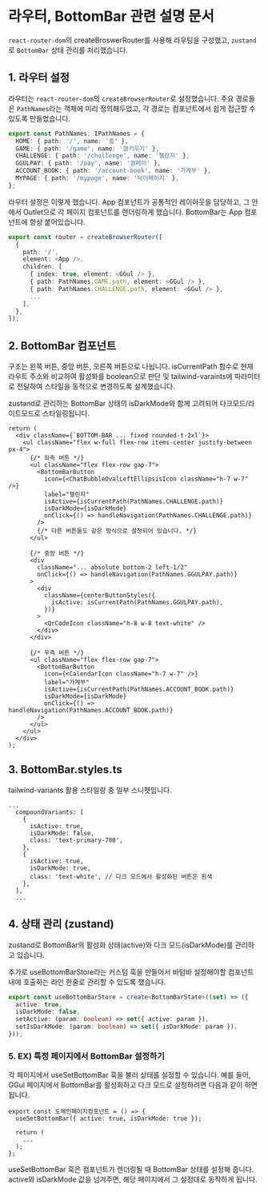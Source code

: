 # 라우터, BottomBar 관련 설명 문서

`react-router-dom`의 createBroswerRouter를 사용해 라우팅을 구성했고, `zustand`로 `BottomBar` 상태 관리를 처리했습니다.

## 1. 라우터 설정

라우터는 `react-router-dom`의 `createBrowserRouter`로 설정했습니다. 주요 경로들은 `PathNames`라는 객체에 미리 정의해두었고, 각 경로는 컴포넌트에서 쉽게 접근할 수 있도록 만들었습니다.

```typescript
export const PathNames: IPathNames = {
  HOME: { path: '/', name: '홈' },
  GAME: { path: '/game', name: '껄키우기' },
  CHALLENGE: { path: '/challenge', name: '챌린지' },
  GGULPAY: { path: '/pay', name: '껄페이' },
  ACCOUNT_BOOK: { path: '/account-book', name: '가계부' },
  MYPAGE: { path: '/mypage', name: '마이페이지' },
};
```

라우터 설정은 이렇게 했습니다. App 컴포넌트가 공통적인 레이아웃을 담당하고, 그 안에서 Outlet으로 각 페이지 컴포넌트를 렌더링하게 했습니다. BottomBar는 App 컴포넌트에 항상 붙어있습니다.

```typescript
export const router = createBrowserRouter([
  {
    path: '/',
    element: <App />,
    children: [
      { index: true, element: <GGul /> },
      { path: PathNames.GAME.path, element: <GGul /> },
      { path: PathNames.CHALLENGE.path, element: <GGul /> },
      ...
    ],
  },
]);
```

## 2. BottomBar 컴포넌트

구조는 왼쪽 버튼, 중앙 버튼, 오른쪽 버튼으로 나뉩니다. isCurrentPath 함수로 현재 라우트 주소와 비교하여 활성화를 boolean으로 판단 및 tailwind-varaints에 파라미터로 전달하여 스타일을 동적으로 변경하도록 설계했습니다.

zustand로 관리하는 BottomBar 상태의 isDarkMode와 함께 고려되어 다크모드/라이트모드로 스타일링됩니다.

```tsx
return (
  <div className={`BOTTOM-BAR ... fixed rounded-t-2xl`}>
    <ul className="flex w-full flex-row items-center justify-between px-4">
      {/* 좌측 버튼 */}
      <ul className="flex flex-row gap-7">
        <BottomBarButton
          icon={<ChatBubbleOvalLeftEllipsisIcon className="h-7 w-7" />}
          label="챌린지"
          isActive={isCurrentPath(PathNames.CHALLENGE.path)}
          isDarkMode={isDarkMode}
          onClick={() => handleNavigation(PathNames.CHALLENGE.path)}
        />
        {/* 다른 버튼들도 같은 방식으로 설정되어 있습니다. */}
      </ul>

      {/* 중앙 버튼 */}
      <div
        className="... absolute bottom-2 left-1/2"
        onClick={() => handleNavigation(PathNames.GGULPAY.path)}
      >
        <div
          className={centerButtonStyles({
            isActive: isCurrentPath(PathNames.GGULPAY.path),
          })}
        >
          <QrCodeIcon className="h-8 w-8 text-white" />
        </div>
      </div>

      {/* 우측 버튼 */}
      <ul className="flex flex-row gap-7">
        <BottomBarButton
          icon={<CalendarIcon className="h-7 w-7" />}
          label="가계부"
          isActive={isCurrentPath(PathNames.ACCOUNT_BOOK.path)}
          isDarkMode={isDarkMode}
          onClick={() => handleNavigation(PathNames.ACCOUNT_BOOK.path)}
        />
      </ul>
    </ul>
  </div>
);
```

## 3. BottomBar.styles.ts

tailwind-variants 활용 스타일링 중 일부 스니펫입니다.

```tsx
...
  compoundVariants: [
    {
      isActive: true,
      isDarkMode: false,
      class: 'text-primary-700',
    },
    {
      isActive: true,
      isDarkMode: true,
      class: 'text-white', // 다크 모드에서 활성화된 버튼은 흰색
    },
  ],
  ...
```

## 4. 상태 관리 (zustand)

zustand로 BottomBar의 활성화 상태(active)와 다크 모드(isDarkMode)를 관리하고 있습니다.

추가로
useBottomBarStore라는 커스텀 훅을 만들어서 바텀바 설정해야할 컴포넌트 내에 호출하는 라인 한줄로 관리할 수 있도록 했습니다.

```typescript
export const useBottomBarStore = create<BottomBarState>((set) => ({
  active: true,
  isDarkMode: false,
  setActive: (param: boolean) => set({ active: param }),
  setIsDarkMode: (param: boolean) => set({ isDarkMode: param }),
}));
```

### 5. EX) 특정 페이지에서 BottomBar 설정하기

각 페이지에서 useSetBottomBar 훅을 불러 상태를 설정할 수 있습니다. 예를 들어, GGul 페이지에서 BottomBar를 활성화하고 다크 모드로 설정하려면 다음과 같이 하면 됩니다.

```tsx
export const 도메인페이지컴포넌트 = () => {
  useSetBottomBar({ active: true, isDarkMode: true });

  return (
    ...
  );
};
```

useSetBottomBar 훅은 컴포넌트가 렌더링될 때 BottomBar 상태를 설정해 줍니다. active와 isDarkMode 값을 넘겨주면, 해당 페이지에서 그 설정대로 동작하게 됩니다.
